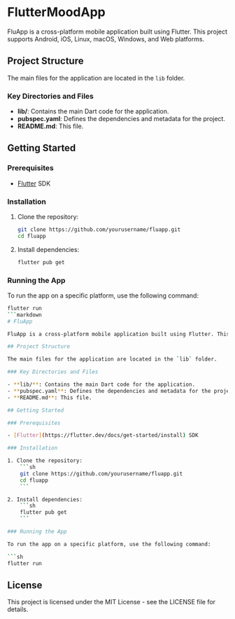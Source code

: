 # FlutterMoodApp

FluApp is a cross-platform mobile application built using Flutter. This project supports Android, iOS, Linux, macOS, Windows, and Web platforms.

## Project Structure

The main files for the application are located in the `lib` folder.

### Key Directories and Files

- **lib/**: Contains the main Dart code for the application.
- **pubspec.yaml**: Defines the dependencies and metadata for the project.
- **README.md**: This file.

## Getting Started

### Prerequisites

- [Flutter](https://flutter.dev/docs/get-started/install) SDK

### Installation

1. Clone the repository:
    ```sh
    git clone https://github.com/yourusername/fluapp.git
    cd fluapp
    ```

2. Install dependencies:
    ```sh
    flutter pub get
    ```

### Running the App

To run the app on a specific platform, use the following command:

```sh
flutter run
```markdown
# FluApp

FluApp is a cross-platform mobile application built using Flutter. This project supports Android, iOS, Linux, macOS, Windows, and Web platforms.

## Project Structure

The main files for the application are located in the `lib` folder.

### Key Directories and Files

- **lib/**: Contains the main Dart code for the application.
- **pubspec.yaml**: Defines the dependencies and metadata for the project.
- **README.md**: This file.

## Getting Started

### Prerequisites

- [Flutter](https://flutter.dev/docs/get-started/install) SDK

### Installation

1. Clone the repository:
    ```sh
    git clone https://github.com/yourusername/fluapp.git
    cd fluapp
    ```

2. Install dependencies:
    ```sh
    flutter pub get
    ```

### Running the App

To run the app on a specific platform, use the following command:

```sh
flutter run
```

## License

This project is licensed under the MIT License - see the LICENSE file for details.
```
